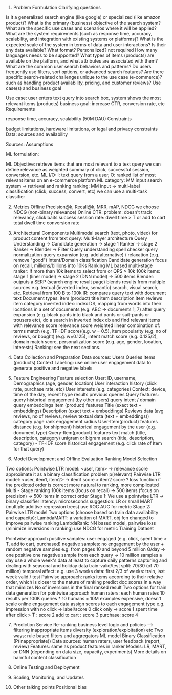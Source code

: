 1. Problem Formulation
Clarifying questions

Is it a generalized search engine (like google) or specialized (like amazon product)?
What is the primary (business) objective of the search system?
What are the specific use cases and scenarios where it will be applied?
What are the system requirements (such as response time, accuracy, scalability, and integration with existing systems or platforms)?
What is the expected scale of the system in terms of data and user interactions?
Is their any data available? What format?
Personalized? not required
How many languages needs to be supported?
What types of items (products) are available on the platform, and what attributes are associated with them?
What are the common user search behaviors and patterns? Do users frequently use filters, sort options, or advanced search features?
Are there specific search-related challenges unique to the use case (e-commerce)? such as handling product availability, pricing, and customer reviews?
Use case(s) and business goal

Use case: user enters text query into search box, system shows the most relevant items (products)
business goal: increase CTR, conversion rate, etc
Requirements

response time, accuracy, scalability (50M DAU)
Constraints

budget limitations, hardware limitations, or legal and privacy constraints
Data: sources and availability

Sources:
Assumptions

ML formulation:

ML Objective: retrieve items that are most relevant to a text query
we can define relevance as weighted summary of click, successful session, conversion, etc.
ML I/O: I: text query from a user, O: ranked list of most relevant items on an e-commerce platform
ML category: MM input search system -> retrieval and ranking
ranking: MM input -> multi-label classification (click, success, convert, etc)
we can use a multi-task classifier

2. Metrics
Offline
Precision@k, Recall@k, MRR, mAP, NDCG
we choose NDCG (non-binary relevance)
Online
CTR: problem: doesn't track relevancy, click baits
success session rate: dwell time > T or add to cart
total dwell time
conversion rate

3. Architectural Components
Multimodal search (text, photo, video) for product content from text query:
Multi-layer architecture
Query Understanding -> Candidate generation -> stage 1 Ranker -> stage 2 Ranker -> Blender -> Filter
Query understanding
spell checker
query normalization
query expansion (e.g. add alternative) / relaxation (e.g. remove "good")
Intent/Domain classification
Candidate generation
focus on recall, millions/billions into 10Ks
Ranking
ML based
multi-stage ranker: if more than 10k items to select from or QPS > 10k
100k items: stage 1 (liner model) -> stage 2 (DNN model) -> 500 items
Blender:
outputs a SERP (search engine result page)
blends results from multiple sources e.g. textual (inverted index, semantic) search, visual search, etc.
Retrieval
from 100 B to 100k
IR: compares query text with document text
Document types:
item (product) title
item description
item reviews
item category
inverted index:
index DS, mapping from words into their locations in a set of documents (e.g. ABC -> documents 1, 7)
after query expansion (e.g. black pants into black and pants or suit-pants or trousers etc), do a search in inverted index db and find relevant items with relevance score
relevance score
weighted linear combination of:
terms match (e.g. TF-IDF score)(e.g. w = 0.5),
item popularity (e.g. no of reviews, or bought) (e.g. w=0.125),
intent match score (e.g. 0.125/2),
domain match score,
personalization score (e.g. age, gender, location, interests)
Ranking:
see the next sections.

4. Data Collection and Preparation
Data sources:
Users
Queries
Items (products)
Context
Labeling:
use online user engagement data to generate positive and negative labels
5. Feature Engineering
Feature selection
User:
ID, username,
Demographics (age, gender, location)
User interaction history (click rate, purchase rate, etc)
User interests (e.g. categories)
Context:
device,
time of the day,
recent hype results
previous queries
Query features:
query historical engagement (by other users)
query intent / domain
query embeddings
Item (product) features
Title (exact text + embeddings)
Description (exact text + embeddings)
Reviews data (avg reviews, no of reviews, review textual data (text + embeddings))
category
page rank
engagement radius
User-Item(product) features
distance (e.g. for shipment)
historical engagement by the user (e.g. document type)
Query-Item(product) features
text match (title, description, category)
unigram or bigram search (title, description, category) - TF-IDF score
historical engagement (e.g. click rate of Item for that query)

6. Model Development and Offline Evaluation
Ranking
Model Selection

Two options:
Pointwise LTR model: <user, item> -> relevance score
approximate it as a binary classification problem p(relevant)
Pairwise LTR model: <user, item1, item2> -> item1 score > item2 score ?
loss function if the predicted order is correct
more natural to ranking, more complicated
Multi - Stage ranking
100k items (focus on recall) -> 500 items (focus on precision) -> 500 items in correct order
Stage 1: We use a pointwise LTR -> binary classifier
latency: microseconds
suggestion: LR or small MART (multiple additive regression trees)
use ROC AUC for metric
Stage 2: Pairwise LTR model
Two options (choose based on train data availability and capacity):
LambdaMART: a variation of MART, obj fcn changed to improve pairwise ranking
LambdaRank: NN based model, pairwise loss (minimize inversions in ranking)
use NDCG for metric
Training Dataset

Pointwise approach
positive samples: user engaged (e.g. click, spent time > T, add to cart, purchased)
negative samples: no engagement by the user + random negative samples e.g. from pages 10 and beyond
5 million Q/day -> one positive one negative sample from each query -> 10 million samples a day
use a whole week's data at least to capture daily patterns
capturing and dealing with seasonal and holiday data
train-valid/test split: 70/30 (of 70 million)
temporal affect: e.g. use 3 weeks data: first 2/3 of weeks: train, last week valid / test
Pairwise approach:
ranks items according to their relative order, which is closer to the nature of ranking
predict doc scores in a way that miimizes No of inversions in the final ranked result
Two options for train data generation for pointwise approach
human raters: each human rates 10 results per 100K queries * 10 humans = 10M examples
expensive, doesn't scale
online engagement data
assign scores to each engagement type e.g.
impression with no click -> label/score 0
click only -> score 1
spent time after click > T : score 2
add to cart : score 3
purchase: score 4


7. Prediction Service
Re-ranking
business level logic and policies -->
filtering inappropriate items
diversity (exploration/exploitation)
etc
Two ways:
rule based filters and aggregators
ML model
Binary Classification (P(inappropriate))
Data sources: human raters, user feedback (report, review)
Features: same as product features in ranker
Models: LR, MART, or DNN (depending on data size, capacity, experiments)
More details on harmful content classification

8. Online Testing and Deployment
9. Scaling, Monitoring, and Updates
10. Other talking points
Positional bias